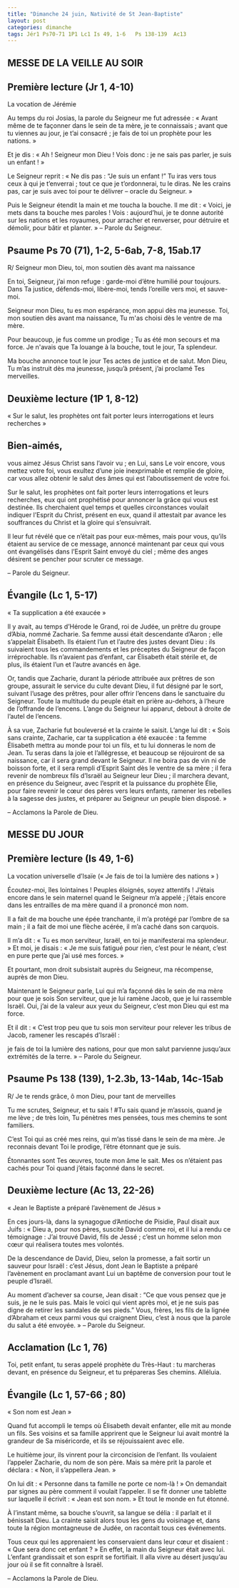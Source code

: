 ```yaml
---
title: "Dimanche 24 juin, Nativité de St Jean-Baptiste"
layout: post
categories: dimanche
tags: Jér1 Ps70-71 1P1 Lc1 Is 49, 1-6	Ps 138-139	Ac13 
---
```


## MESSE DE LA VEILLE AU SOIR

## Première lecture (Jr 1, 4-10)
La vocation de Jérémie

Au temps du roi Josias, la parole du Seigneur me fut adressée :
« Avant même de te façonner dans le sein de ta mère, je te connaissais ;
avant que tu viennes au jour, je t’ai consacré ;
je fais de toi un prophète pour les nations. »

Et je dis :
« Ah ! Seigneur mon Dieu !
Vois donc : je ne sais pas parler, je suis un enfant ! » 

Le Seigneur reprit :
« Ne dis pas : “Je suis un enfant !”
Tu iras vers tous ceux à qui je t’enverrai ; tout ce que je t’ordonnerai, tu le diras.
Ne les crains pas, car je suis avec toi pour te délivrer – oracle du Seigneur. »

Puis le Seigneur étendit la main et me toucha la bouche. Il me dit :
« Voici, je mets dans ta bouche mes paroles !
Vois : aujourd’hui, je te donne autorité sur les nations et les royaumes,
pour arracher et renverser, pour détruire et démolir, pour bâtir et planter. »
– Parole du Seigneur.

## Psaume Ps 70 (71), 1-2, 5-6ab, 7-8, 15ab.17
R/ Seigneur mon Dieu, toi, mon soutien dès avant ma naissance

En toi, Seigneur, j’ai mon refuge :
garde-moi d’être humilié pour toujours.
Dans Ta justice, défends-moi, libère-moi,
tends l’oreille vers moi, et sauve-moi.

Seigneur mon Dieu, tu es mon espérance,
mon appui dès ma jeunesse.
Toi, mon soutien dès avant ma naissance,
Tu m'as choisi dès le ventre de ma mère. 

Pour beaucoup, je fus comme un prodige ;
Tu as été mon secours et ma force.
Je n'avais que Ta louange à la bouche,
tout le jour, Ta splendeur.

Ma bouche annonce tout le jour
Tes actes de justice et de salut.
Mon Dieu, Tu m’as instruit dès ma jeunesse,
jusqu’à présent, j’ai proclamé Tes merveilles.

## Deuxième lecture (1P 1, 8-12)
« Sur le salut, les prophètes ont fait porter leurs interrogations et leurs recherches »

## Bien-aimés,
vous aimez Jésus Christ sans l’avoir vu ;
en Lui, sans Le voir encore, vous mettez votre foi,
vous exultez d’une joie inexprimable et remplie de gloire,
car vous allez obtenir le salut des âmes qui est l’aboutissement de votre foi.

Sur le salut, les prophètes ont fait porter leurs interrogations et leurs recherches,
eux qui ont prophétisé pour annoncer la grâce qui vous est destinée.
Ils cherchaient quel temps et quelles circonstances voulait indiquer l’Esprit du Christ, présent en eux,
quand il attestait par avance les souffrances du Christ et la gloire qui s’ensuivrait.

Il leur fut révélé que ce n’était pas pour eux-mêmes, 
mais pour vous, qu’ils étaient au service de ce message,
annoncé maintenant par ceux qui vous ont évangélisés dans l’Esprit Saint envoyé du ciel ;
même des anges désirent se pencher pour scruter ce message.

– Parole du Seigneur.

## Évangile (Lc 1, 5-17)
« Ta supplication a été exaucée »

Il y avait, au temps d’Hérode le Grand, roi de Judée,
un prêtre du groupe d’Abia, nommé Zacharie.
Sa femme aussi était descendante d’Aaron ; elle s’appelait Élisabeth.
Ils étaient l’un et l’autre des justes devant Dieu :
ils suivaient tous les commandements et les préceptes du Seigneur de façon irréprochable.
Ils n’avaient pas d’enfant, car Élisabeth était stérile et, de plus, ils étaient l’un et l’autre avancés en âge.

Or, tandis que Zacharie, durant la période attribuée aux prêtres de son groupe,
assurait le service du culte devant Dieu,
il fut désigné par le sort, suivant l’usage des prêtres, pour aller offrir l’encens dans le sanctuaire du Seigneur.
Toute la multitude du peuple était en prière au-dehors, à l’heure de l’offrande de l’encens.
L’ange du Seigneur lui apparut, debout à droite de l’autel de l’encens.

À sa vue, Zacharie fut bouleversé et la crainte le saisit. 
L’ange lui dit : « Sois sans crainte, Zacharie, car ta supplication a été exaucée :
ta femme Élisabeth mettra au monde pour toi un fils, et tu lui donneras le nom de Jean.
Tu seras dans la joie et l’allégresse, 
et beaucoup se réjouiront de sa naissance, car il sera grand devant le Seigneur.
Il ne boira pas de vin ni de boisson forte, et il sera rempli d’Esprit Saint dès le ventre de sa mère ;
il fera revenir de nombreux fils d’Israël au Seigneur leur Dieu ;
il marchera devant, en présence du Seigneur, avec l’esprit et la puissance du prophète Élie,
pour faire revenir le cœur des pères vers leurs enfants, ramener les rebelles à la sagesse des justes,
et préparer au Seigneur un peuple bien disposé. »

– Acclamons la Parole de Dieu.


## MESSE DU JOUR

## Première lecture (Is 49, 1-6)
La vocation universelle d’Isaïe (« Je fais de toi la lumière des nations » )

Écoutez-moi, îles lointaines ! Peuples éloignés, soyez attentifs ! 
J’étais encore dans le sein maternel quand le Seigneur m’a appelé ;
j’étais encore dans les entrailles de ma mère quand il a prononcé mon nom.

Il a fait de ma bouche une épée tranchante,
il m’a protégé par l’ombre de sa main ;
il a fait de moi une flèche acérée,
il m’a caché dans son carquois.

Il m’a dit :
« Tu es mon serviteur, Israël, en toi je manifesterai ma splendeur. »
Et moi, je disais :
« Je me suis fatigué pour rien, c’est pour le néant, c’est en pure perte que j’ai usé mes forces. »

Et pourtant, mon droit subsistait auprès du Seigneur, ma récompense, auprès de mon Dieu.

Maintenant le Seigneur parle, Lui qui m’a façonné dès le sein de ma mère
pour que je sois Son serviteur, que je lui ramène Jacob, que je lui rassemble Israël.
Oui, j’ai de la valeur aux yeux du Seigneur, c’est mon Dieu qui est ma force. 

Et il dit :
« C’est trop peu que tu sois mon serviteur pour relever les tribus de Jacob, ramener les rescapés d’Israël :

je fais de toi la lumière des nations, pour que mon salut parvienne jusqu’aux extrémités de la terre. »
– Parole du Seigneur. 

## Psaume Ps 138 (139), 1-2.3b, 13-14ab, 14c-15ab
R/ Je te rends grâce, ô mon Dieu, pour tant de merveilles

Tu me scrutes, Seigneur, et tu sais !
#Tu sais quand je m’assois, quand je me lève ;
de très loin, Tu pénètres mes pensées,
tous mes chemins te sont familiers.

C’est Toi qui as créé mes reins,
qui m’as tissé dans le sein de ma mère.
Je reconnais devant Toi le prodige,
l’être étonnant que je suis. 

Étonnantes sont Tes œuvres,
toute mon âme le sait.
Mes os n’étaient pas cachés pour Toi
quand j’étais façonné dans le secret.

## Deuxième lecture (Ac 13, 22-26)
« Jean le Baptiste a préparé l’avènement de Jésus »

En ces jours-là, dans la synagogue d’Antioche de Pisidie, Paul disait aux Juifs :
« Dieu a, pour nos pères, suscité David comme roi, et il lui a rendu ce témoignage :
J’ai trouvé David, fils de Jessé ; c’est un homme selon mon cœur qui réalisera toutes mes volontés.

De la descendance de David, Dieu, selon la promesse, a fait sortir un sauveur pour Israël : c’est Jésus, dont Jean le Baptiste a préparé l’avènement en proclamant avant Lui 
un baptême de conversion pour tout le peuple d’Israël.

Au moment d’achever sa course, Jean disait : “Ce que vous pensez que je suis, je ne le suis pas.
Mais le voici qui vient après moi, et je ne suis pas digne de retirer les sandales de ses pieds.”
Vous, frères, les fils de la lignée d’Abraham et ceux parmi vous qui craignent Dieu,
c’est à nous que la parole du salut a été envoyée. »
– Parole du Seigneur. 

## Acclamation (Lc 1, 76)

Toi, petit enfant, tu seras appelé prophète du Très-Haut :
tu marcheras devant, en présence du Seigneur, et tu prépareras Ses chemins.
Alléluia.

## Évangile (Lc 1, 57-66 ; 80) 
« Son nom est Jean »

Quand fut accompli le temps où Élisabeth devait enfanter, elle mit au monde un fils.
Ses voisins et sa famille apprirent que le Seigneur lui avait montré la grandeur de Sa miséricorde,
et ils se réjouissaient avec elle.

Le huitième jour, ils vinrent pour la circoncision de l’enfant. 
Ils voulaient l’appeler Zacharie, du nom de son père.
Mais sa mère prit la parole et déclara : « Non, il s’appellera Jean. » 

On lui dit : « Personne dans ta famille ne porte ce nom-là ! »
On demandait par signes au père comment il voulait l’appeler.
Il se fit donner une tablette sur laquelle il écrivit : « Jean est son nom. »
Et tout le monde en fut étonné.

À l’instant même, sa bouche s’ouvrit, sa langue se délia : il parlait et il bénissait Dieu.
La crainte saisit alors tous les gens du voisinage
et, dans toute la région montagneuse de Judée, on racontait tous ces événements.

Tous ceux qui les apprenaient  les conservaient dans leur cœur et disaient : « Que sera donc cet enfant ? »
En effet, la main du Seigneur était avec lui. L’enfant grandissait et son esprit se fortifiait.
Il alla vivre au désert jusqu’au jour où il se fit connaître à Israël.

– Acclamons la Parole de Dieu.
